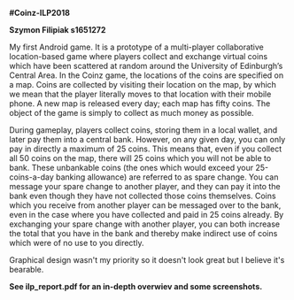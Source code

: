 **#Coinz-ILP2018**

**Szymon Filipiak s1651272**

My first Android game. It is a prototype of a multi-player collaborative location-based game where players collect and exchange virtual coins which have been scattered at random around the University of Edinburgh’s Central Area. In the Coinz game, the locations of the coins are specified on a map. Coins are collected by visiting their location on the map, by which we mean that the player literally moves to that location with their mobile phone. A new map is released every day; each map has fifty coins. The object of the game is simply to collect as much money as possible.

During gameplay, players collect coins, storing them in a local wallet, and later pay them into a central bank. However, on any given day, you can only pay in directly a maximum of 25 coins. This means that, even if you collect all 50 coins on the map, there will 25 coins which you will not be able to bank. These unbankable coins (the ones which would exceed your 25-coins-a-day banking allowance) are referred to as spare change. You can message your spare change to another player, and they can pay it into the bank even though they have not collected those coins themselves. Coins which you receive from another player can be messaged over to the bank, even in the case where you have collected and paid in 25 coins already. By exchanging your spare change with another player, you can both increase the total that you have in the bank and thereby make indirect use of coins which were of no use to you directly.

Graphical design wasn't my priority so it doesn't look great but I believe it's bearable.

**See ilp_report.pdf for an in-depth overwiev and some screenshots.**
